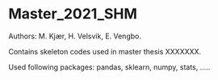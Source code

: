 # Master_2021_SHM

Authors: M. Kjær, H. Velsvik, E. Vengbo.

Contains skeleton codes used in master thesis XXXXXXX.

Used following packages:
pandas, sklearn, numpy, stats, .....
